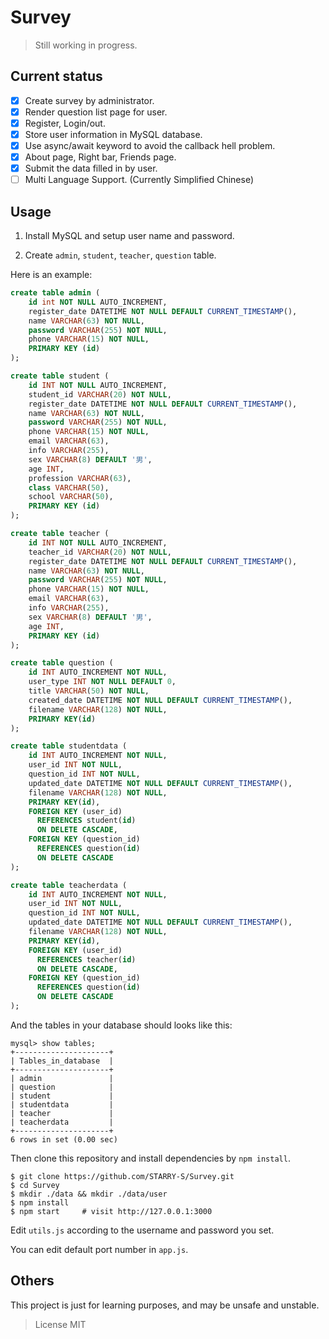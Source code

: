 # Survey

> Still working in progress.

## Current status

- [x] Create survey by administrator.
- [x] Render question list page for user.
- [x] Register, Login/out.
- [x] Store user information in MySQL database.
- [x] Use async/await keyword to avoid the callback hell problem.
- [x] About page, Right bar, Friends page.
- [x] Submit the data filled in by user.
- [ ] Multi Language Support. (Currently Simplified Chinese)

## Usage

1. Install MySQL and setup user name and password.

2. Create `admin`, `student`, `teacher`, `question` table.

Here is an example:

``` sql
create table admin (
    id int NOT NULL AUTO_INCREMENT,
    register_date DATETIME NOT NULL DEFAULT CURRENT_TIMESTAMP(),
    name VARCHAR(63) NOT NULL,
    password VARCHAR(255) NOT NULL,
    phone VARCHAR(15) NOT NULL,
    PRIMARY KEY (id)
);

create table student (
    id INT NOT NULL AUTO_INCREMENT,
    student_id VARCHAR(20) NOT NULL,
    register_date DATETIME NOT NULL DEFAULT CURRENT_TIMESTAMP(),
    name VARCHAR(63) NOT NULL,
    password VARCHAR(255) NOT NULL,
    phone VARCHAR(15) NOT NULL,
    email VARCHAR(63),
    info VARCHAR(255),
    sex VARCHAR(8) DEFAULT '男',
    age INT,
    profession VARCHAR(63),
    class VARCHAR(50),
    school VARCHAR(50),
    PRIMARY KEY (id)
);

create table teacher (
    id INT NOT NULL AUTO_INCREMENT,
    teacher_id VARCHAR(20) NOT NULL,
    register_date DATETIME NOT NULL DEFAULT CURRENT_TIMESTAMP(),
    name VARCHAR(63) NOT NULL,
    password VARCHAR(255) NOT NULL,
    phone VARCHAR(15) NOT NULL,
    email VARCHAR(63),
    info VARCHAR(255),
    sex VARCHAR(8) DEFAULT '男',
    age INT,
    PRIMARY KEY (id)
);

create table question (
    id INT AUTO_INCREMENT NOT NULL,
    user_type INT NOT NULL DEFAULT 0,
    title VARCHAR(50) NOT NULL,
    created_date DATETIME NOT NULL DEFAULT CURRENT_TIMESTAMP(),
    filename VARCHAR(128) NOT NULL,
    PRIMARY KEY(id)
);

create table studentdata (
    id INT AUTO_INCREMENT NOT NULL,
    user_id INT NOT NULL,
    question_id INT NOT NULL,
    updated_date DATETIME NOT NULL DEFAULT CURRENT_TIMESTAMP(),
    filename VARCHAR(128) NOT NULL,
    PRIMARY KEY(id),
    FOREIGN KEY (user_id)
      REFERENCES student(id)
      ON DELETE CASCADE,
    FOREIGN KEY (question_id)
      REFERENCES question(id)
      ON DELETE CASCADE
);

create table teacherdata (
    id INT AUTO_INCREMENT NOT NULL,
    user_id INT NOT NULL,
    question_id INT NOT NULL,
    updated_date DATETIME NOT NULL DEFAULT CURRENT_TIMESTAMP(),
    filename VARCHAR(128) NOT NULL,
    PRIMARY KEY(id),
    FOREIGN KEY (user_id)
      REFERENCES teacher(id)
      ON DELETE CASCADE,
    FOREIGN KEY (question_id)
      REFERENCES question(id)
      ON DELETE CASCADE
);
```
And the tables in your database should looks like this:

``` text
mysql> show tables;
+---------------------+
| Tables_in_database  |
+---------------------+
| admin               |
| question            |
| student             |
| studentdata         |
| teacher             |
| teacherdata         |
+---------------------+
6 rows in set (0.00 sec)
```

Then clone this repository and install dependencies by `npm install`.

``` shell
$ git clone https://github.com/STARRY-S/Survey.git
$ cd Survey
$ mkdir ./data && mkdir ./data/user
$ npm install
$ npm start     # visit http://127.0.0.1:3000
```

Edit `utils.js` according to the username and password you set.

You can edit default port number in `app.js`.

## Others

This project is just for learning purposes, and may be unsafe and unstable.

> License MIT
